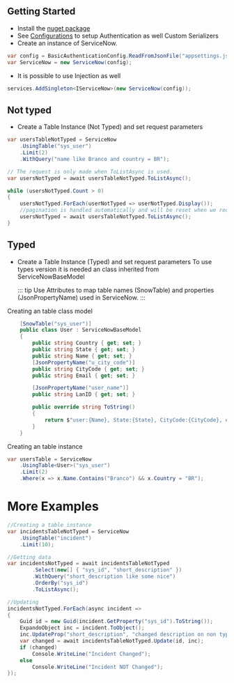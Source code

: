 ## Getting Started

- Install the [nuget package](https://www.nuget.org/packages/ServiceNow.Core/)
- See [Configurations](/config/Authentication) to setup Authentication as well Custom Serializers
- Create an instance of ServiceNow.

```csharp
var config = BasicAuthenticationConfig.ReadFromJsonFile("appsettings.json");
var ServiceNow = new ServiceNow(config);
```

- It is possible to use Injection as well

```csharp
services.AddSingleton<IServiceNow>(new ServiceNow(config));
```

## Not typed

- Create a Table Instance (Not Typed) and set request parameters

```csharp
var usersTableNotTyped = ServiceNow
    .UsingTable("sys_user")
    .Limit(2)
    .WithQuery("name like Branco and country = BR");

// The request is only made when ToListAsync is used.
var usersNotTyped = await usersTableNotTyped.ToListAsync();

while (usersNotTyped.Count > 0)
{
    usersNotTyped.ForEach(userNotTyped => userNotTyped.Display());
    //pagination is handled automatically and will be reset when we receive a response with 0 elements.
    usersNotTyped = await usersTableNotTyped.ToListAsync();
}
```

## Typed

- Create a Table Instance (Typed) and set request parameters
  To use types version it is needed an class inherited from ServiceNowBaseModel

  ::: tip
  Use Attributes to map table names (SnowTable) and properties (JsonPropertyName) used in ServiceNow.
  :::

Creating an table class model

```csharp
    [SnowTable("sys_user")]
    public class User : ServiceNowBaseModel
    {
        public string Country { get; set; }
        public string State { get; set; }
        public string Name { get; set; }
        [JsonPropertyName("u_city_code")]
        public string CityCode { get; set; }
        public string Email { get; set; }

        [JsonPropertyName("user_name")]
        public string LanID { get; set; }

        public override string ToString()
        {
            return $"user:{Name}, State:{State}, CityCode:{CityCode}, email:{Email}";
        }
    }
```

Creating an table instance

```csharp
var usersTable = ServiceNow
    .UsingTable<User>("sys_user")
    .Limit(2)
    .Where(x => x.Name.Contains("Branco") && x.Country = "BR");
```

# More Examples

```csharp
//Creating a table instance
var incidentsTableNotTyped = ServiceNow
    .UsingTable("incident")
    .Limit(10);

//Getting data
var incidentsNotTyped = await incidentsTableNotTyped
        .Select(new[] { "sys_id", "short_description" })
        .WithQuery("short_description like some nice")
        .OrderBy("sys_id")
        .ToListAsync();

//Updating
incidentsNotTyped.ForEach(async incident =>
{
    Guid id = new Guid(incident.GetProperty("sys_id").ToString());
    ExpandoObject inc = incident.ToObject();
    inc.UpdateProp("short_description", "changed description on non typed value");
    var changed = await incidentsTableNotTyped.Update(id, inc);
    if (changed)
        Console.WriteLine("Incident Changed");
    else
        Console.WriteLine("Incident NOT Changed");
});
```
